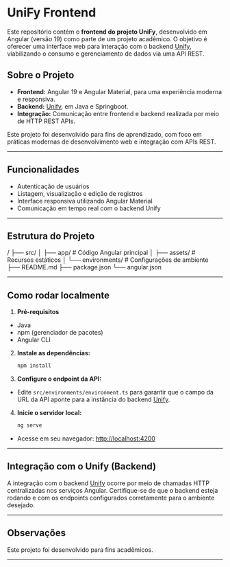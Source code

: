 # UniFy Frontend

Este repositório contém o **frontend do projeto UniFy**, desenvolvido em Angular (versão 19) como parte de um projeto acadêmico. O objetivo é oferecer uma interface web para interação com o backend [Unify](https://github.com/gaelcoder/unify-new), viabilizando o consumo e gerenciamento de dados via uma API REST.

## Sobre o Projeto

- **Frontend:** Angular 19 e Angular Material, para uma experiência moderna e responsiva.
- **Backend:** [Unify](https://github.com/gaelcoder/unify-new), em Java e Springboot.
- **Integração:** Comunicação entre frontend e backend realizada por meio de HTTP REST APIs.

Este projeto foi desenvolvido para fins de aprendizado, com foco em práticas modernas de desenvolvimento web e integração com APIs REST.

---

## Funcionalidades

- Autenticação de usuários
- Listagem, visualização e edição de registros
- Interface responsiva utilizando Angular Material
- Comunicação em tempo real com o backend Unify

---

## Estrutura do Projeto

/ ├── src/ │ ├── app/ # Código Angular principal │ ├── assets/ # Recursos estáticos │ └── environments/ # Configurações de ambiente ├── README.md ├── package.json └── angular.json

---

## Como rodar localmente

1. **Pré-requisitos**
  - Java
  - npm (gerenciador de pacotes)
  - Angular CLI

2. **Instale as dependências:**
   ```bash
   npm install
   ```

3. **Configure o endpoint da API:**
  - Edite `src/environments/environment.ts` para garantir que o campo da URL da API aponte para a instância do backend [Unify](https://github.com/gaelcoder/unify-new).

4. **Inicie o servidor local:**
   ```bash
   ng serve
   ```
  - Acesse em seu navegador: [http://localhost:4200](http://localhost:4200)

---

## Integração com o Unify (Backend)

A integração com o backend [Unify](https://github.com/gaelcoder/unify-new) ocorre por meio de chamadas HTTP centralizadas nos serviços Angular. Certifique-se de que o backend esteja rodando e com os endpoints configurados corretamente para o ambiente desejado.

---

## Observações

Este projeto foi desenvolvido para fins acadêmicos.

---
